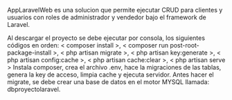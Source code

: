 AppLaravelWeb es una solucion que permite ejecutar CRUD para clientes y usuarios con roles de administrador y vendedor bajo el framework de Laravel.

Al descargar el proyecto se debe ejecutar por consola, los siguientes códigos en orden:
< composer install >,
< composer run post-root-package-install >,
< php artisan migrate >,
< php artisan key:generate >,
< php artisan config:cache >,
< php artisan cache:clear >,
< php artisan serve >
Instala composer, crea el archivo .env, hace la migraciones de las tablas, genera la key de acceso, limpia cache y ejecuta servidor.
Antes hacer el migrate, se debe crear una base de datos en el motor MYSQL llamada: dbproyectolaravel.
